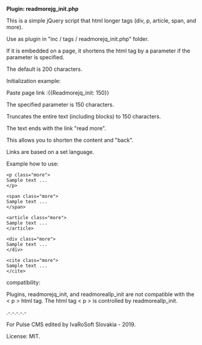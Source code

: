 **Plugin: readmorejg_init.php**

This is a simple jQuery script that html longer tags (div, p, article, span, and more).

Use as plugin in "inc / tags / readmorejq_init.php" folder.

If it is embedded on a page, it shortens the html tag by a parameter if the parameter is specified.

The default is 200 characters.

Initialization example:

Paste page link :{{Readmorejq_init: 150}}

The specified parameter is 150 characters.

Truncates the entire text (including blocks) to 150 characters.

The text ends with the link "read more".

This allows you to shorten the content and "back".

Links are based on a set language.

Example how to use:

	<p class="more">
	Sample text ...
	</p>
	
	<span class="more">
	Sample text ...
	</span>
	
	<article class="more">
	Sample text ...
	</article>
	
	<div class="more">
	Sample text ...
	</div>
	
	<cite class="more">
	Sample text ...
	</cite>
	
compatibility:

Plugins, readmorejq_init, and readmoreallp_init are not compatible with the < p > html tag.
The html tag < p > is controlled by readmoreallp_init.

.-.-.-.-.-

For Pulse CMS edited by IvaRoSoft Slovakia - 2019.

License: MIT.

